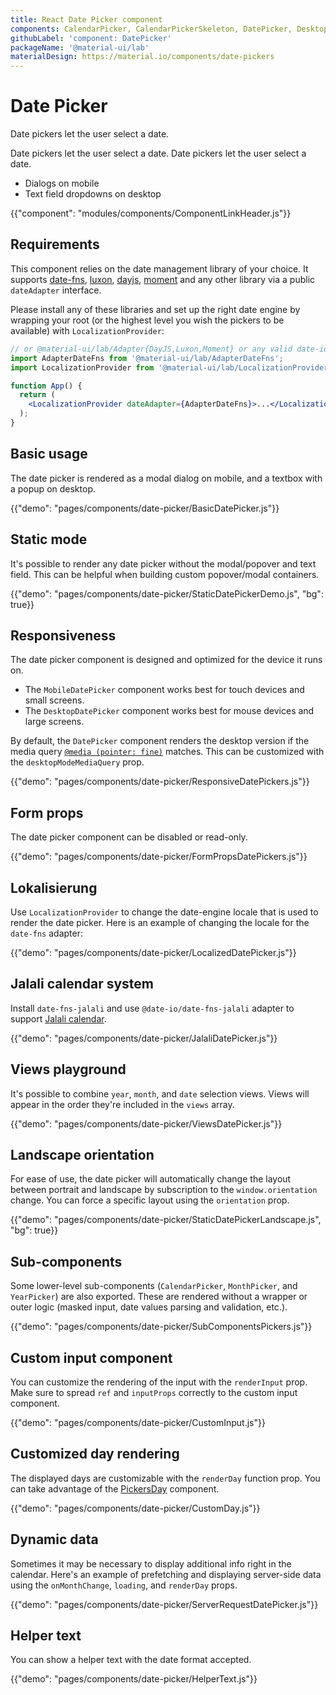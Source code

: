 ```yaml
---
title: React Date Picker component
components: CalendarPicker, CalendarPickerSkeleton, DatePicker, DesktopDatePicker, MobileDatePicker, MonthPicker, PickersDay, StaticDatePicker, YearPicker
githubLabel: 'component: DatePicker'
packageName: '@material-ui/lab'
materialDesign: https://material.io/components/date-pickers
---
```


# Date Picker

<p class="description">Date pickers let the user select a date.</p>

Date pickers let the user select a date. Date pickers let the user select a date.

- Dialogs on mobile
- Text field dropdowns on desktop

{{"component": "modules/components/ComponentLinkHeader.js"}}

## Requirements

This component relies on the date management library of your choice. It supports [date-fns](https://date-fns.org/), [luxon](https://moment.github.io/luxon/), [dayjs](https://github.com/iamkun/dayjs), [moment](https://momentjs.com/) and any other library via a public `dateAdapter` interface.

Please install any of these libraries and set up the right date engine by wrapping your root (or the highest level you wish the pickers to be available) with `LocalizationProvider`:

```jsx
// or @material-ui/lab/Adapter{DayJS,Luxon,Moment} or any valid date-io adapter
import AdapterDateFns from '@material-ui/lab/AdapterDateFns';
import LocalizationProvider from '@material-ui/lab/LocalizationProvider';

function App() {
  return (
    <LocalizationProvider dateAdapter={AdapterDateFns}>...</LocalizationProvider>
  );
}
```

## Basic usage

The date picker is rendered as a modal dialog on mobile, and a textbox with a popup on desktop.

{{"demo": "pages/components/date-picker/BasicDatePicker.js"}}

## Static mode

It's possible to render any date picker without the modal/popover and text field. This can be helpful when building custom popover/modal containers.

{{"demo": "pages/components/date-picker/StaticDatePickerDemo.js", "bg": true}}

## Responsiveness

The date picker component is designed and optimized for the device it runs on.

- The `MobileDatePicker` component works best for touch devices and small screens.
- The `DesktopDatePicker` component works best for mouse devices and large screens.

By default, the `DatePicker` component renders the desktop version if the media query [`@media (pointer: fine)`](https://developer.mozilla.org/en-US/docs/Web/CSS/@media/pointer) matches. This can be customized with the `desktopModeMediaQuery` prop.

{{"demo": "pages/components/date-picker/ResponsiveDatePickers.js"}}

## Form props

The date picker component can be disabled or read-only.

{{"demo": "pages/components/date-picker/FormPropsDatePickers.js"}}

## Lokalisierung

Use `LocalizationProvider` to change the date-engine locale that is used to render the date picker. Here is an example of changing the locale for the `date-fns` adapter:

{{"demo": "pages/components/date-picker/LocalizedDatePicker.js"}}

## Jalali calendar system

Install `date-fns-jalali` and use `@date-io/date-fns-jalali` adapter to support [Jalali calendar](https://en.wikipedia.org/wiki/Jalali_calendar).

{{"demo": "pages/components/date-picker/JalaliDatePicker.js"}}

## Views playground

It's possible to combine `year`, `month`, and `date` selection views. Views will appear in the order they're included in the `views` array.

{{"demo": "pages/components/date-picker/ViewsDatePicker.js"}}

## Landscape orientation

For ease of use, the date picker will automatically change the layout between portrait and landscape by subscription to the `window.orientation` change. You can force a specific layout using the `orientation` prop.

{{"demo": "pages/components/date-picker/StaticDatePickerLandscape.js", "bg": true}}

## Sub-components

Some lower-level sub-components (`CalendarPicker`, `MonthPicker`, and `YearPicker`) are also exported. These are rendered without a wrapper or outer logic (masked input, date values parsing and validation, etc.).

{{"demo": "pages/components/date-picker/SubComponentsPickers.js"}}

## Custom input component

You can customize the rendering of the input with the `renderInput` prop. Make sure to spread `ref` and `inputProps` correctly to the custom input component.

{{"demo": "pages/components/date-picker/CustomInput.js"}}

## Customized day rendering

The displayed days are customizable with the `renderDay` function prop. You can take advantage of the [PickersDay](/api/pickers-day/) component.

{{"demo": "pages/components/date-picker/CustomDay.js"}}

## Dynamic data

Sometimes it may be necessary to display additional info right in the calendar. Here's an example of prefetching and displaying server-side data using the `onMonthChange`, `loading`, and `renderDay` props.

{{"demo": "pages/components/date-picker/ServerRequestDatePicker.js"}}

## Helper text

You can show a helper text with the date format accepted.

{{"demo": "pages/components/date-picker/HelperText.js"}}
